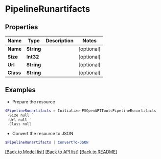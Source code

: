 # PipelineRunartifacts
## Properties

Name | Type | Description | Notes
------------ | ------------- | ------------- | -------------
**Name** | **String** |  | [optional] 
**Size** | **Int32** |  | [optional] 
**Url** | **String** |  | [optional] 
**Class** | **String** |  | [optional] 

## Examples

- Prepare the resource
```powershell
$PipelineRunartifacts = Initialize-PSOpenAPIToolsPipelineRunartifacts  -Name null `
 -Size null `
 -Url null `
 -Class null
```

- Convert the resource to JSON
```powershell
$PipelineRunartifacts | ConvertTo-JSON
```

[[Back to Model list]](../README.md#documentation-for-models) [[Back to API list]](../README.md#documentation-for-api-endpoints) [[Back to README]](../README.md)

